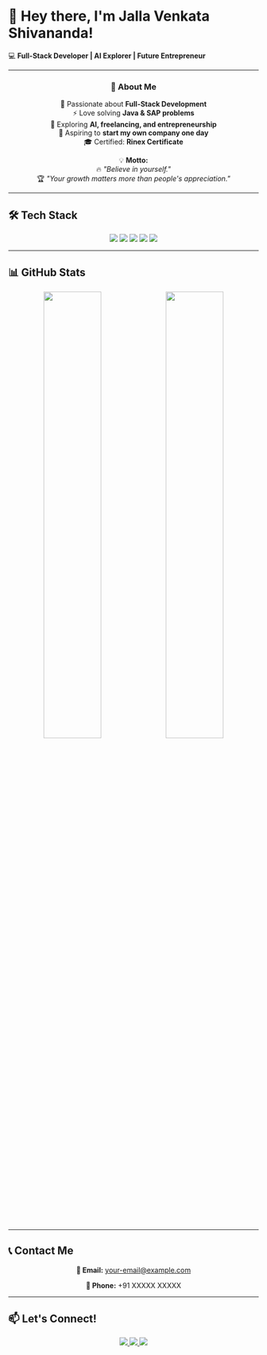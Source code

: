 # 👋 Hey there, I'm **Jalla Venkata Shivananda**!  
💻 **Full-Stack Developer | AI Explorer | Future Entrepreneur**  

---

<div align="center">

### 🚀 **About Me**  

🌟 Passionate about **Full-Stack Development**  
⚡ Love solving **Java & SAP problems**  
🤖 Exploring **AI, freelancing, and entrepreneurship**  
🚀 Aspiring to **start my own company one day**  
🎓 Certified: **Rinex Certificate**  

💡 **Motto:**  
🔥 _"Believe in yourself."_  
🏆 _"Your growth matters more than people's appreciation."_

</div>

---

## 🛠 **Tech Stack**
<div align="center">
  <img src="https://img.shields.io/badge/Java-%23ED8B00.svg?style=for-the-badge&logo=openjdk&logoColor=white" />
  <img src="https://img.shields.io/badge/Python-%233776AB.svg?style=for-the-badge&logo=python&logoColor=white" />
  <img src="https://img.shields.io/badge/HTML-%23E34F26.svg?style=for-the-badge&logo=html5&logoColor=white" />
  <img src="https://img.shields.io/badge/CSS-%231572B6.svg?style=for-the-badge&logo=css3&logoColor=white" />
  <img src="https://img.shields.io/badge/SQL-%2300599C.svg?style=for-the-badge&logo=postgresql&logoColor=white" />
</div>

---

## 📊 **GitHub Stats**  
<div align="center">
  <img src="https://github-readme-stats.vercel.app/api?username=your-username&show_icons=true&theme=radical" width="48%" />
  <img src="https://github-readme-streak-stats.herokuapp.com/?user=your-username&theme=radical" width="48%" />
</div>

---

## 📞 **Contact Me**  
<div align="center">
  <p><strong>📧 Email:</strong> <a href="mailto:your-email@example.com">your-email@example.com</a></p>
  <p><strong>📱 Phone:</strong> +91 XXXXX XXXXX</p>
</div>

---

## 📫 **Let's Connect!**  
<div align="center">
  <a href="https://github.com/your-username">
    <img src="https://img.shields.io/badge/GitHub-%2312100E.svg?style=for-the-badge&logo=github&logoColor=white" />
  </a>
  <a href="https://www.linkedin.com/in/your-linkedin-username/">
    <img src="https://img.shields.io/badge/LinkedIn-%230077B5.svg?style=for-the-badge&logo=linkedin&logoColor=white" />
  </a>
  <a href="mailto:your-email@example.com">
    <img src="https://img.shields.io/badge/Email-D14836?style=for-the-badge&logo=gmail&logoColor=white" />
  </a>
</div>
